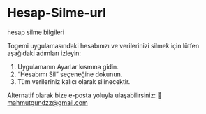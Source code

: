 # Hesap-Silme-url
hesap silme bilgileri


Togemi uygulamasındaki hesabınızı ve verilerinizi silmek için lütfen aşağıdaki adımları izleyin:

1. Uygulamanın Ayarlar kısmına gidin.
2. “Hesabımı Sil” seçeneğine dokunun.
3. Tüm verileriniz kalıcı olarak silinecektir.

Alternatif olarak bize e-posta yoluyla ulaşabilirsiniz:
📧 mahmutgundzz@gmail.com


